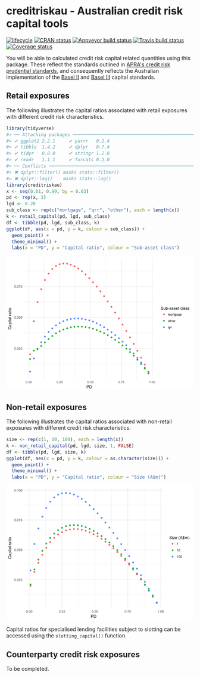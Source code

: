 <!-- README.md is generated from README.Rmd. Please edit that file -->
creditriskau - Australian credit risk capital tools
===================================================

[![lifecycle](https://img.shields.io/badge/lifecycle-experimental-orange.svg)](https://www.tidyverse.org/lifecycle/#experimental) [![CRAN status](http://www.r-pkg.org/badges/version/creditriskau)](https://cran.r-project.org/package=creditriskau) [![Appveyor build status](https://ci.appveyor.com/api/projects/status/x45npmpgyqrdk02l/branch/master?svg=true)](https://ci.appveyor.com/project/imanuelcostigan/creditriskau/branch/master) [![Travis build status](https://travis-ci.org/imanuelcostigan/creditriskau.svg?branch=master)](https://travis-ci.org/imanuelcostigan/creditriskau) [![Coverage status](https://codecov.io/gh/imanuelcostigan/creditriskau/branch/master/graph/badge.svg)](https://codecov.io/github/imanuelcostigan/creditriskau?branch=master)

You will be able to calculated credit risk capital related quantities using this package. These reflect the standards outlined in [APRA's credit risk prudential standards](http://www.apra.gov.au/adi/PrudentialFramework/Pages/prudential-standards-and-guidance-notes-for-adis.aspx), and consequently reflects the Australian implementation of the [Basel II](https://www.bis.org/publ/bcbsca.htm) and [Basel III](http://www.bis.org/bcbs/basel3.htm) capital standards.

Retail exposures
----------------

The following illustrates the capital ratios associated with retail exposures with different credit risk characteristics.

``` r
library(tidyverse)
#> ── Attaching packages ─────────────────────────────────────────────────────────────── tidyverse 1.2.1 ──
#> ✔ ggplot2 2.2.1     ✔ purrr   0.2.4
#> ✔ tibble  1.4.2     ✔ dplyr   0.7.4
#> ✔ tidyr   0.8.0     ✔ stringr 1.2.0
#> ✔ readr   1.1.1     ✔ forcats 0.2.0
#> ── Conflicts ────────────────────────────────────────────────────────────────── tidyverse_conflicts() ──
#> ✖ dplyr::filter() masks stats::filter()
#> ✖ dplyr::lag()    masks stats::lag()
library(creditriskau)
x <- seq(0.01, 0.99, by = 0.03)
pd <- rep(x, 3)
lgd <- 0.20
sub_class <- rep(c("mortgage", "qrr", "other"), each = length(x))
k <- retail_capital(pd, lgd, sub_class)
df <- tibble(pd, lgd, sub_class, k)
ggplot(df, aes(x = pd, y = k, colour = sub_class)) + 
  geom_point() +
  theme_minimal() +
  labs(x = "PD", y = "Capital ratio", colour = "Sub-asset class")
```

![](README-retail_example-1.png)

Non-retail exposures
--------------------

The following illustrates the capital ratios associated with non-retail exposures with different credit risk characteristics.

``` r
size <- rep(c(1, 10, 100), each = length(x))
k <- non_retail_capital(pd, lgd, size, 1, FALSE)
df <- tibble(pd, lgd, size, k)
ggplot(df, aes(x = pd, y = k, colour = as.character(size))) + 
  geom_point() +
  theme_minimal() +
  labs(x = "PD", y = "Capital ratio", colour = "Size (A$m)")
```

![](README-non_retail_example-1.png)

Capital ratios for specialised lending facilities subject to slotting can be accessed using the `slotting_capital()` function.

Counterparty credit risk exposures
----------------------------------

To be completed.

